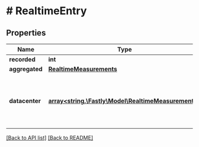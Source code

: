 # # RealtimeEntry

## Properties

Name | Type | Description | Notes
------------ | ------------- | ------------- | -------------
**recorded** | **int** |  | [optional] 
**aggregated** | [**RealtimeMeasurements**](RealtimeMeasurements.md) |  | [optional] 
**datacenter** | [**array&lt;string,\Fastly\Model\RealtimeMeasurements&gt;**](RealtimeMeasurements.md) | Groups [measurements](#measurements-data-model) by POP. See the [POPs API](/reference/api/utils/pops/) for details of POP identifiers. | [optional] 


[[Back to API list]](../../README.md#endpoints) [[Back to README]](../../README.md)
